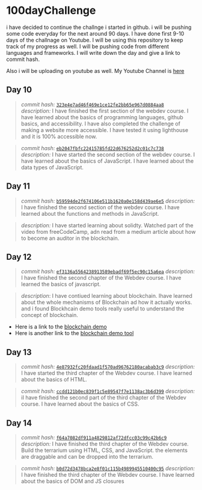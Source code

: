 # 100dayChallenge
i have decided to continue the challnge i started in github. i will be pushing some code everyday for the next around 90 days. I have done first 9-10 days of the challnage on Youtube. I will be using this repository to keep track of my progress as well. I will be pushing code from different languages and frameworks. I will write down the day and give a link to commit hash. 

Also i will be uploading on youtube as well. My Youtube Channel is [here](https://www.youtube.com/@blogbek)

## Day 10
> *commit hash:* [`323e4e7ad46f469e1ce12fe2bb65e967d0884aa8`](https://github.com/asilbek-0311/webdev_course/commit/323e4e7ad46f469e1ce12fe2bb65e967d0884aa8)    
 *description:* I have finished the first section of the webdev course. I have learned about the basics of programming languages, github basics, and accessibility. I have also completed the challenge of making a website more accessible. I have tested it using lighthouse and it is 100% accessible now.

> *commit hash:* [`eb2047fbfc22415785fd22d676252d2c01c7c738`](https://github.com/asilbek-0311/webdev_course/commit/eb2047fbfc22415785fd22d676252d2c01c7c738)    
 *description:* I have started the second section of the webdev course. I have learned about the basics of JavaScript. I have learned about the data types of JavaScript.


## Day 11
> *commit hash:* [`b59594de2f674106e511b1620a0e158d439ae6e5`](https://github.com/asilbek-0311/webdev_course/commit/b59594de2f674106e511b1620a0e158d439ae6e5)
    *description:* I have finished the second section of the webdev course. I have learned about the functions and methods in JavaScript.

> *description:* I have started learning about solidty. Watched part of the video from freeCodeCamp, adn read from a medium article about how to become an auditor in the blockchain.

## Day 12
> *commit hash:* [`ef3136a5564238913589ebadf69f5ec90c15a6ea`](https://github.com/asilbek-0311/webdev_course/commit/ef3136a5564238913589ebadf69f5ec90c15a6ea)
    *description:* I have finished the second chapter of the Webdev course. I have learned the basics of javascript.

> *description*: I have contiued learning about blockchain. Ihave learned about the whole mechanisms of Blockchain ad how it actually works. and i found Blockhcain demo tools really useful to understand the concept of blockchain.
- Here is a link to the [blockchain demo](https://andersbrownworth.com/blockchain/)    
- Here is another link to the [blockchain demo tool](https://blockchaindemo.io/)

## Day 13
> *commit hash:* [`4e87932fc20fdaad1f570ad96762180acabab3c9`](https://github.com/asilbek-0311/webdev_course/commit/4e87932fc20fdaad1f570ad96762180acabab3c9)
    *description:* I have started the third chapter of the Webdev course. I have learned about the basics of HTML.

> *commit hash:* [`ccdd121b0ec839f1c5e89547f7e1138ac3b6d399`](https://github.com/asilbek-0311/webdev_course/commit/ccdd121b0ec839f1c5e89547f7e1138ac3b6d399)
    *description:* iI have finished the second part of the third chapter of the Webdev course. I have learned about the basics of CSS.

## Day 14
> *commit hash:* [`f64a7082df911a4829812af72dfcc03c99c42b6c9`](https://github.com/asilbek-0311/webdev_course/commit/64a7082df911a4829812af72dfcc03c99c42b6c9)
    *description:* I have finished the third chapter of the Webdev course. Build the terrarium using HTML, CSS, and JavaScript. the elements are draggable and can be dropped into the terrarium. 

> *commit hash:* [`b0d72d3478bca2e8f01c115b4989945510400c95`](https://github.com/asilbek-0311/webdev_course/commit/b0d72d3478bca2e8f01c115b4989945510400c95)
    *description:* I have finished the third chapter of the Webdev course. I have learned about the basics of DOM and JS closures
